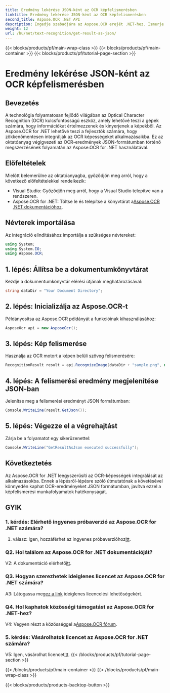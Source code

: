 ```yaml
---
title: Eredmény lekérése JSON-ként az OCR képfelismerésben
linktitle: Eredmény lekérése JSON-ként az OCR képfelismerésben
second_title: Aspose.OCR .NET API
description: Engedje szabadjára az Aspose.OCR erejét .NET-hez. Ismerje meg, hogyan szerezhet könnyedén OCR-eredményeket JSON formátumban. Fokozza képfelismerését ezzel a lépésről-lépésre szóló útmutatóval.
weight: 12
url: /hu/net/text-recognition/get-result-as-json/
---
```


{{< blocks/products/pf/main-wrap-class >}}
{{< blocks/products/pf/main-container >}}
{{< blocks/products/pf/tutorial-page-section >}}

# Eredmény lekérése JSON-ként az OCR képfelismerésben

## Bevezetés

A technológia folyamatosan fejlődő világában az Optical Character Recognition (OCR) kulcsfontosságú eszköz, amely lehetővé teszi a gépek számára, hogy információkat értelmezzenek és kinyerjenek a képekből. Az Aspose.OCR for .NET lehetővé teszi a fejlesztők számára, hogy zökkenőmentesen integrálják az OCR képességeket alkalmazásaikba. Ez az oktatóanyag végigvezeti az OCR-eredmények JSON-formátumban történő megszerzésének folyamatán az Aspose.OCR for .NET használatával.

## Előfeltételek

Mielőtt belemerülne az oktatóanyagba, győződjön meg arról, hogy a következő előfeltételekkel rendelkezik:

- Visual Studio: Győződjön meg arról, hogy a Visual Studio telepítve van a rendszeren.
-  Aspose.OCR for .NET: Töltse le és telepítse a könyvtárat a[Aspose.OCR .NET dokumentációhoz](https://reference.aspose.com/ocr/net/).

## Névterek importálása

Az integráció elindításához importálja a szükséges névtereket:

```csharp
using System;
using System.IO;
using Aspose.OCR;
```

## 1. lépés: Állítsa be a dokumentumkönyvtárat

Kezdje a dokumentumkönyvtár elérési útjának meghatározásával:

```csharp
string dataDir = "Your Document Directory";
```

## 2. lépés: Inicializálja az Aspose.OCR-t

Példányosítsa az Aspose.OCR példányát a funkcióinak kihasználásához:

```csharp
AsposeOcr api = new AsposeOcr();
```

## 3. lépés: Kép felismerése

Használja az OCR motort a képen belüli szöveg felismerésére:

```csharp
RecognitionResult result = api.RecognizeImage(dataDir + "sample.png", new RecognitionSettings { });
```

## 4. lépés: A felismerési eredmény megjelenítése JSON-ban

Jelenítse meg a felismerési eredményt JSON formátumban:

```csharp
Console.WriteLine(result.GetJson());
```

## 5. lépés: Végezze el a végrehajtást

Zárja be a folyamatot egy sikerüzenettel:

```csharp
Console.WriteLine("GetResultAsJson executed successfully");
```

## Következtetés

Az Aspose.OCR for .NET leegyszerűsíti az OCR-képességek integrálását az alkalmazásokba. Ennek a lépésről-lépésre szóló útmutatónak a követésével könnyedén kaphat OCR-eredményeket JSON formátumban, javítva ezzel a képfelismerési munkafolyamatok hatékonyságát.

## GYIK

### 1. kérdés: Elérhető ingyenes próbaverzió az Aspose.OCR for .NET számára?

 1. válasz: Igen, hozzáférhet az ingyenes próbaverzióhoz[itt](https://releases.aspose.com/).

### Q2. Hol találom az Aspose.OCR for .NET dokumentációját?

 V2: A dokumentáció elérhető[itt](https://reference.aspose.com/ocr/net/).

### Q3. Hogyan szerezhetek ideiglenes licencet az Aspose.OCR for .NET számára?

 A3: Látogassa meg[ez a link](https://purchase.aspose.com/temporary-license/) ideiglenes licencelési lehetőségekért.

### Q4. Hol kaphatok közösségi támogatást az Aspose.OCR for .NET-hez?

 V4: Vegyen részt a közösséggel a[Aspose.OCR fórum](https://forum.aspose.com/c/ocr/16).

### 5. kérdés: Vásárolhatok licencet az Aspose.OCR for .NET számára?

 V5: Igen, vásárolhat licencet[itt](https://purchase.aspose.com/buy).
{{< /blocks/products/pf/tutorial-page-section >}}

{{< /blocks/products/pf/main-container >}}
{{< /blocks/products/pf/main-wrap-class >}}

{{< blocks/products/products-backtop-button >}}
